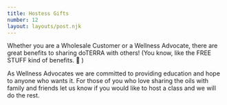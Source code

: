 ```yaml
---
title: Hostess Gifts
number: 12
layout: layouts/post.njk
---
```


Whether you are a Wholesale Customer or a Wellness Advocate, there are great benefits to sharing doTERRA with others! (You know, like the FREE STUFF kind of benefits. 🙂 )

As Wellness Advocates we are committed to providing education and hope to anyone who wants it. For those of you who love sharing the oils with family and friends let us know if you would like to host a class and we will do the rest.
